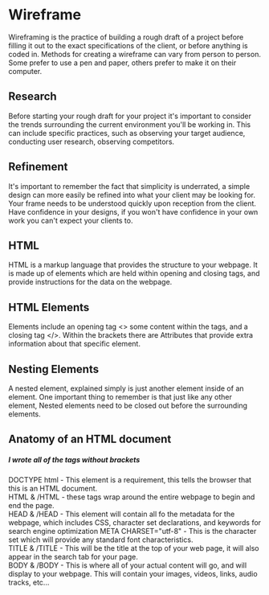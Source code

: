 # Wireframe
Wireframing is the practice of building a rough draft of a project before filling it out to the exact specifications of the client, or before anything is coded in. Methods for creating a wireframe can vary from person to person. Some prefer to use a pen and paper, others prefer to make it on their computer. 

## Research
Before starting your rough draft for your project it's important to consider the trends surrounding the current environment you'll be working in. This can include specific practices, such as observing your target audience, conducting user research, observing competitors. 

## Refinement
It's important to remember the fact that simplicity is underrated, a simple design can more easily be refined into what your client may be looking for. Your frame needs to be understood quickly upon reception from the client. Have confidence in your designs, if you won't have confidence in your own work you can't expect your clients to. 

## HTML
HTML is a markup language that provides the structure to your webpage. It is made up of elements which are held within opening and closing tags, and provide instructions for the data on the webpage. 

## HTML Elements
Elements include an opening tag <> some content within the tags, and a closing tag </>. Within the brackets there are Attributes that provide extra information about that specific element. 

## Nesting Elements
A nested element, explained simply is just another element inside of an element. One important thing to remember is that just like any other element, Nested elements need to be closed out before the surrounding elements. 

## Anatomy of an HTML document
##### I wrote all of the tags without brackets  
DOCTYPE html - This element is a requirement, this tells the browser that this is an HTML document. <br>
HTML & /HTML - these tags wrap around the entire webpage to begin and end the page. <br>
HEAD & /HEAD - This element will contain all fo the metadata for the webpage, which includes CSS, character set declarations, and keywords for search engine optimization
META CHARSET="utf-8" - This is the character set which will provide any standard font characteristics. <br>
TITLE & /TITLE - This will be the title at the top of your web page, it will also appear in the search tab for your page. <br>
BODY & /BODY - This is where all of your actual content will go, and will display to your webpage. This will contain your images, videos, links, audio tracks, etc...  



